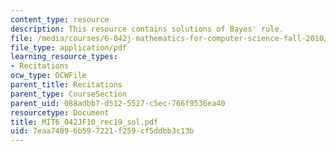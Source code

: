 ```yaml
---
content_type: resource
description: This resource contains solutions of Bayes' rule.
file: /media/courses/6-042j-mathematics-for-computer-science-fall-2010/7eaa74096b597221f259cf5ddbb3c13b_MIT6_042JF10_rec19_sol.pdf
file_type: application/pdf
learning_resource_types:
- Recitations
ocw_type: OCWFile
parent_title: Recitations
parent_type: CourseSection
parent_uid: 088adbb7-d512-5527-c5ec-766f9536ea40
resourcetype: Document
title: MIT6_042JF10_rec19_sol.pdf
uid: 7eaa7409-6b59-7221-f259-cf5ddbb3c13b
---
```

